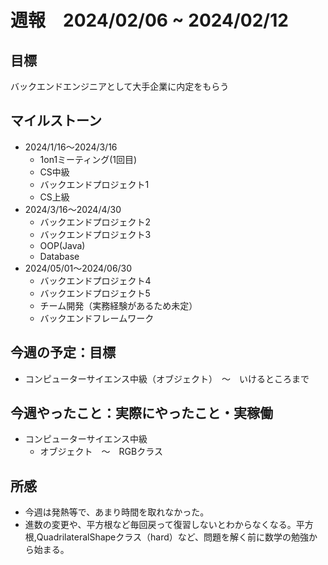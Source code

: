 
# 週報　2024/02/06 ~ 2024/02/12

## 目標
バックエンドエンジニアとして大手企業に内定をもらう

## マイルストーン
- 2024/1/16〜2024/3/16
    - 1on1ミーティング(1回目)
    - CS中級
    - バックエンドプロジェクト1
    - CS上級
- 2024/3/16〜2024/4/30
   - バックエンドプロジェクト2
   - バックエンドプロジェクト3
   - OOP(Java)
   - Database
- 2024/05/01〜2024/06/30
    - バックエンドプロジェクト4
    - バックエンドプロジェクト5
    - チーム開発（実務経験があるため未定）
    - バックエンドフレームワーク

## 今週の予定：目標
- コンピューターサイエンス中級（オブジェクト）　〜　いけるところまで

## 今週やったこと：実際にやったこと・実稼働
- コンピューターサイエンス中級
    - オブジェクト　〜　RGBクラス

## 所感
  - 今週は発熱等で、あまり時間を取れなかった。
  - 進数の変更や、平方根など毎回戻って復習しないとわからなくなる。平方根,QuadrilateralShapeクラス（hard）など、問題を解く前に数学の勉強から始まる。
  
